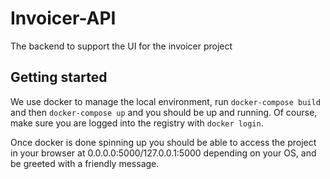 # Invoicer-API
The backend to support the UI for the invoicer project

## Getting started
We use docker to manage the local environment, run `docker-compose build` and then `docker-compose up` and you should be up and running. Of course, make sure you are logged into the registry with `docker login`.

Once docker is done spinning up you should be able to access the project in your browser at 0.0.0.0:5000/127.0.0.1:5000 depending on your OS, and be greeted with a friendly message.